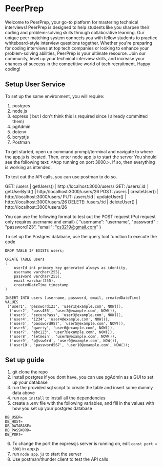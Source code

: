 # PeerPrep
Welcome to PeerPrep, your go-to platform for mastering technical interviews! PeerPrep is designed to help students like you sharpen their coding and problem-solving skills through collaborative learning. Our unique peer matching system connects you with fellow students to practice whiteboard-style interview questions together. Whether you're preparing for coding interviews at top tech companies or looking to enhance your problem-solving abilities, PeerPrep is your ultimate resource. Join our community, level up your technical interview skills, and increase your chances of success in the competitive world of tech recruitment. Happy coding!

## Setup User Service

To set up the same environment, you will require:
1. postgres
2. node.js
3. express (<npm i express pg> but I don't think this is required since I already committed them) 
4. pgAdmin
5. dotenv
6. bcryptjs
7. Postman

To get started, open up command prompt/terminal and navigate to where the app.js is located.
Then, enter node app.js to start the server
You should see the following text: <App running on port 3000.>. If so, then everything is working as intended.

To test out the API calls, you can use postman to do so.

GET: /users | getUsers()  | http://localhost:3000/users/
GET: /users/:id | getUserById() |  http://localhost:3000/users/26
POST: /users | createUser() |  http://localhost:3000/users/
PUT: /users/:id | updateUser()  | http://localhost:3000/users/26
DELETE: /users/:id | deleteUser()  | http://localhost:3000/users/26

You can use the following format to test out the POST request (Put request only requires username and email)
{
    "username": "username",
    "password" : "password123",
    "email": "cs3219@gmail.com" 
}


To set up the Postgres database, use the query tool function to execute the code
```
DROP TABLE IF EXISTS users; 

CREATE TABLE users 
(
	userId int primary key generated always as identity,
	username varchar(255),
	password varchar(255),
	email varchar(255),
	createdDateTime timestamp 
)

INSERT INTO users (username, password, email, createdDateTime)
VALUES
 ('user1', 'password123', 'user1@example.com', NOW()),
  ('user2', 'pass456', 'user2@example.com', NOW()),
  ('user3', 'securePass', 'user3@example.com', NOW()),
  ('user4', '1234', 'user4@example.com', NOW()),
  ('user5', 'password987', 'user5@example.com', NOW()),
  ('user6', 'qwerty', 'user6@example.com', NOW()),
  ('user7', 'abc123', 'user7@example.com', NOW()),
  ('user8', 'letmein', 'user8@example.com', NOW()),
  ('user9', 'p@ssw0rd', 'user9@example.com', NOW()),
  ('user10', 'password567', 'user10@example.com', NOW());
```


## Set up guide
1. git clone the repo
2. install postgres if you dont have, you can use pgAdmin as a GUI to set up your database
3. run the provided sql script to create the table and insert some dummy data above
4. run `npm install` to install all the dependencies
5. create a .env file with the following variables, and fill in the values with how you set up your postgres database
```
DB_USER=
DB_HOST=
DB_DATABASE=
DB_PASSWORD=
DB_PORT=
```
6. To change the port the expressjs server is running on, edit `const port = 3001` in app.js
7. run `node app.js` to start the server
8. Use postman/thunder client to test the API calls